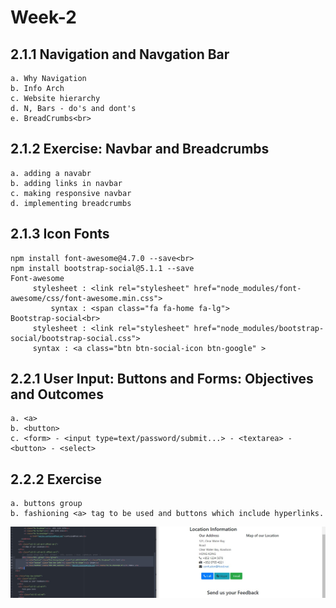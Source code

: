 # Week-2

## 2.1.1 Navigation and Navgation Bar<br>
	a. Why Navigation
	b. Info Arch
	c. Website hierarchy
	d. N, Bars - do's and dont's
	e. BreadCrumbs<br>
## 2.1.2 Exercise: Navbar and Breadcrumbs<br>
	a. adding a navabr
	b. adding links in navbar
	c. making responsive navbar
	d. implementing breadcrumbs
## 2.1.3 Icon Fonts<br>
	npm install font-awesome@4.7.0 --save<br>
	npm install bootstrap-social@5.1.1 --save
	Font-awesome 
	     stylesheet : <link rel="stylesheet" href="node_modules/font-awesome/css/font-awesome.min.css"> 
    	     syntax : <span class="fa fa-home fa-lg">
	Bootstrap-social<br>
	     stylesheet : <link rel="stylesheet" href="node_modules/bootstrap-social/bootstrap-social.css">
	     syntax : <a class="btn btn-social-icon btn-google" >

## 2.2.1 User Input: Buttons and Forms: Objectives and Outcomes
	a. <a>
	b. <button>
	c. <form> - <input type=text/password/submit...> - <textarea> - <button> - <select>
	
## 2.2.2 Exercise
	a. buttons group
	b. fashioning <a> tag to be used and buttons which include hyperlinks.
![](outputs/buttons_output2.2.2.jpg)
	
	 